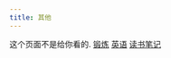```yaml
---
title: 其他
---
```

这个页面不是给你看的. 
[锻炼](/workout/index.html)
[英语](/english/index.html)
[读书笔记](/books/index.html)